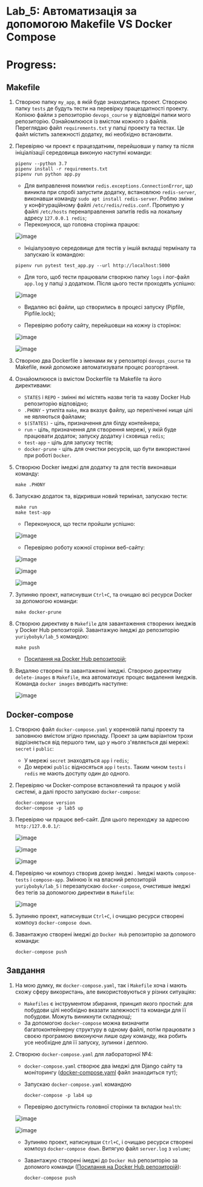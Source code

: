 Lab_5: Автоматизація за допомогою Makefile VS Docker Compose
======
 
# Progress:

Makefile
---
1. Створюю папку `my_app`, в якій буде знаходитись проект. Створюю папку `tests` де будуть тести на перевірку працездатності проекту. Копіюю файли з репозиторію `devops_course` у відповідні папки мого репозиторію. Ознайомлююся із вмістом кожного з файлів. Переглядаю файл `requirements.txt` у папці проекту та тестах. Це файл містить залежності додатку, які необхідно встановити. 

2. Перевіряю чи проект є працездатним, перейшовши у папку та після ініціалізації середовища виконую наступні команди:
    ```
    pipenv --python 3.7
    pipenv install -r requirements.txt
    pipenv run python app.py
    ```
   - Для виправлення помилки `redis.exceptions.ConnectionError`, що виникла при спробі запустити додатку, встановлюю `redis-server`, виконавши команду `sudo apt install redis-server`. Роблю зміни у конфігураційному файлі `/etc/redis/redis.conf`. Пропипую у файлі `/etc/hosts` перенаправлення запитів redis на локальну адресу `127.0.0.1 redis`;
   - Переконуюся, що головна сторінка працює:
   
    ![image](img/1.png)
   
   - Ініціалузовую середовище для тестів у іншій вкладці терміналу та запускаю їх командою:
   ```
   pipenv run pytest test_app.py --url http://localhost:5000
   ```
   
   - Для того, щоб тести працювали створюю папку `logs` і лог-файл `app.log` у папці з додатком. Після цього тести проходять успішно:
   
   ![image](img/4.png)
   
   - Видаляю всі файли, що створились в процесі запуску (Pipfile, Pipfile.lock);
    
   - Перевіряю роботу сайту, перейшовши на кожну із сторінок:
   
   ![image](img/2.png)
   
   ![image](img/3.png)

3. Створюю два Dockerfile з іменами як у репозиторі `devops_course` та Makefile, який допоможе автоматизувати процес розгортання.

4. Ознайомлююся із вмістом Dockerfile та Makefile та його директивами:
    - `STATES` і `REPO` - змінні які містять назви тегів та назву Docker Hub репозиторію відповідно;
    - `.PHONY` - утиліта `make`, яка вказує файлу, що переліченні нище цілі не являються файлами;
    - `$(STATES)` - ціль, призначення для білду контейнера;
    - `run` - ціль, призначення для створення мережі, у якій буде працювати додаток; запуску додатку і сховища `redis`;
    - `test-app` - ціль для запуску тестів;
    - `docker-prune` - ціль для очистки ресурсів, що бути використанні при роботі `Docker`.

5. Створюю Docker імеджі для додатку та для тестів виконавши команду:
    ```
    make .PHONY
    ```
6. Запускаю додаток та, відкривши новий термінал, запускаю тести:
    ```
    make run
    make test-app
    ```
    - Переконуюся, що тести пройшли успішно:
    
     ![image](img/5.png)
    - Перевіряю роботу кожної сторінки веб-сайту:
    
     ![image](img/6.png)
    
     ![image](img/7.png)
    
     ![image](img/8.png)    
    
7. Зупиняю проект, натиснувши `Ctrl+C`, та очищаю всі ресурси Docker за допомогою команди:
    ```
    make docker-prune
    ```

8. Створюю директиву в `Makefile` для завантаження створених імеджів у Docker Hub репозиторій. Завантажую імеджі до репозиторію `yuriybobyk/lab_5` командою:
    ```
    make push
    ```
   - [Посилання на Docker Hub репозиторій](https://hub.docker.com/repository/docker/yuriybobyk/lab_5);

9. Видаляю створені та завантаженні імеджі. Створюю директиву `delete-images` в `Makefile`, яка автоматизує процес видалення імеджів. Команда `docker images` виводить наступне:
    
    ![image](img/9.png)
    
Docker-compose
---

1. Створюю файл `docker-compose.yaml` у кореновій папці проекту та заповнюю вмістом згідно прикладу. Проект за цим варіантом трохи відрізняється від першого тим, що у нього з'являється дві мережі: `secret` і `public`:
    - У мережі `secret` знаходяться `app` і `redis`;
    - До мережі `public` відносяться `app` і `tests`. Таким чином `tests` i `redis` не мають доступу один до одного.

2. Перевіряю чи Docker-compose встановлений та працює у моїй системі, а далі просто запускаю `docker-compose`:
    ```
    docker-compose version
    docker-compose -p lab5 up
    ```

3. Перевіряю чи працює веб-сайт. Для цього переходжу за адресою `http:/127.0.0.1/`:

    ![image](img/10.png)
    
    ![image](img/11.png)
    
    ![image](img/12.png)
    
4. Перевіряю чи компоуз створив докер імеджі . Імеджі мають `compose-tests` і `compose-app`. Змінюю їх на власний репозиторій `yuriybobyk/lab_5` і перезапускаю `docker-compose`, очистивше імеджі без тегів за допомогою директиви в `Makefile`:
    
    ![image](img/13.png)

5. Зупиняю проект, натиснувши `Ctrl+C`, і очищаю ресурси створені компоуз `docker-compose down`.

6. Завантажую створені імеджі до `Docker Hub` репозиторію за допомого команди:
    ```
    docker-compose push
    ```

Завдання
---
1. На мою думку, як `docker-compose.yaml`, так і `Makefile` хоча і мають схожу сферу використань, але використовуються у різних ситуаціях:
   
      - `Makefiles` є інструментом збирання, принцип якого простий: для побудови цілі необхідно вказати залежності та команди для її побудови. Можуть виникнути складнощі;
      - За допомогою `docker-compose` можна визначити багатоконтейнерну структуру в одному файлі, потім працювати з своєю програмою виконуючи лише одну команду, яка робить усе необхідне для її запуску, зупинки і деплою.
 
2. Створюю `docker-compose.yaml` для лабораторної №4:

    - `docker-compose.yaml` створює два імеджі для Django сайту та моніторингу ([docker-compose.yaml](https://github.com/yuriybobyk/ik-31-bobyk/tree/master/lab_4/docker-compose.yaml) файл знаходиться тут);
    
    - Запускаю `docker-compose.yaml` командою
        ```
        docker-compose -p lab4 up
        ```
    - Перевіряю доступність головної сторінки та вкладки `health`:
    
    ![image](img/14.png)
    
    ![image](img/15.png)
    
    - Зупиняю проект, натиснувши `Ctrl+C`, і очищаю ресурси створені компоуз `docker-compose down`. Витягую файл `server.log` з `volume`;
    
    - Завантажую створені імеджі до `Docker Hub` репозиторію за допомого команди ([Посилання на Docker Hub репозиторій](https://hub.docker.com/repository/docker/yuriybobyk/lab_4)):
         ```
         docker-compose push
         ```
    